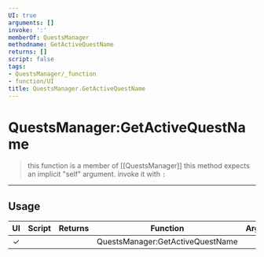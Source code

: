 ```yaml
---
UI: true
arguments: []
invoke: ':'
memberOf: QuestsManager
methodname: GetActiveQuestName
returns: []
script: false
tags:
- QuestsManager/_function
- function/UI
title: QuestsManager.GetActiveQuestName
---
```

# QuestsManager:GetActiveQuestName
> this function is a member of [[QuestsManager]]
> this method expects an implicit "self" argument. invoke it with `:`
-----
## Usage
|  UI | Script | Returns | Function | Arguments |
|:---:|:------:|-------:|:--------:|:---------|
|✓| ||QuestsManager:GetActiveQuestName||
